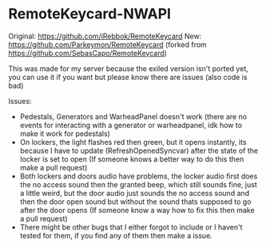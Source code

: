 # RemoteKeycard-NWAPI
Original: https://github.com/iRebbok/RemoteKeycard
New: https://github.com/Parkeymon/RemoteKeycard (forked from https://github.com/SebasCapo/RemoteKeycard)

This was made for my server because the exiled version isn't ported yet, you can use it if you want but please know there are issues (also code is bad)

Issues:
- Pedestals, Generators and WarheadPanel doesn't work (there are no events for interacting with a generator or warheadpanel, idk how to make it work for pedestals)
- On lockers, the light flashes red then green, but it opens instantly, its because I have to update (RefreshOpenedSyncvar) after the state of the locker is set to open (If someone knows a better way to do this then make a pull request)
- Both lockers and doors audio have problems, the locker audio first does the no access sound then the granted beep, which still sounds fine, just a little weird, but the door audio just sounds the no access sound and then the door open sound but without the sound thats supposed to go after the door opens (If someone know a way how to fix this then make a pull request)
- There might be other bugs that I either forgot to include or I haven't tested for them, if you find any of them then make a issue.

